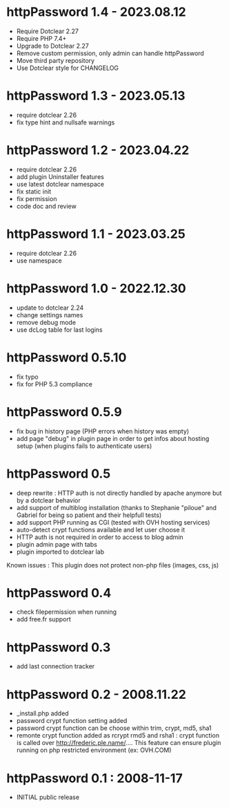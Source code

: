 httpPassword 1.4 - 2023.08.12
===========================================================
* Require Dotclear 2.27
* Require PHP 7.4+
* Upgrade to Dotclear 2.27
* Remove custom permission, only admin can handle httpPassword
* Move third party repository
* Use Dotclear style for CHANGELOG

httpPassword 1.3 - 2023.05.13
===========================================================
* require dotclear 2.26
* fix type hint and nullsafe warnings

httpPassword 1.2 - 2023.04.22
===========================================================
* require dotclear 2.26
* add plugin Uninstaller features
* use latest dotclear namespace
* fix static init
* fix permission
* code doc and review

httpPassword 1.1 - 2023.03.25
===========================================================
* require dotclear 2.26
* use namespace

httpPassword 1.0 - 2022.12.30
===========================================================
* update to dotclear 2.24
* change settings names
* remove debug mode
* use dcLog table for last logins

httpPassword 0.5.10
===========================================================
* fix typo
* fix for PHP 5.3 compliance

httpPassword 0.5.9
===========================================================
* fix bug in history page (PHP errors when history was empty)
* add page "debug" in plugin page in order to get infos about hosting setup (when plugins fails to authenticate users)

httpPassword 0.5
===========================================================
* deep rewrite : HTTP auth is not directly handled by apache anymore but by a dotclear behavior
* add support of multiblog installation (thanks to Stephanie "piloue" and Gabriel for being so patient and their helpfull tests)
* add support PHP running as CGI (tested with OVH hosting services)
* auto-detect crypt functions available and let user choose it
* HTTP auth is not required in order to access to blog admin
* plugin admin page with tabs
* plugin imported to dotclear lab

Known issues : This plugin does not protect non-php files (images, css, js)

httpPassword 0.4
===========================================================
* check filepermission when running
* add free.fr support

httpPassword 0.3
===========================================================
* add last connection tracker

httpPassword 0.2 - 2008.11.22
===========================================================
* _install.php added
* password crypt function setting added
* password crypt function can be choose within trim, crypt, md5, sha1
* remonte crypt function added as rcrypt rmd5 and rsha1 : crypt function
  is called over http://frederic.ple.name/....
  This feature can ensure plugin running on php restricted environment
  (ex: OVH.COM) 

httpPassword 0.1 : 2008-11-17
===========================================================
* INITIAL public release
